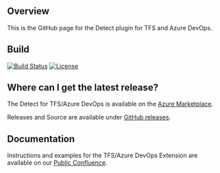 ## Overview ##
This is the GitHub page for the Detect plugin for TFS and Azure DevOps.

## Build ##

[![Build Status](https://travis-ci.org/blackducksoftware/detect-for-tfs.svg?branch=master)](https://travis-ci.org/blackducksoftware/detect-for-tfs)
[![License](https://img.shields.io/badge/License-Apache%202.0-blue.svg)](https://opensource.org/licenses/Apache-2.0)


## Where can I get the latest release? ##
The Detect for TFS/Azure DevOps is available on the [Azure Marketplace](https://marketplace.visualstudio.com/items?itemName=black-duck-software.detect-for-tfs).

Releases and Source are available under [GitHub releases](https://github.com/blackducksoftware/detect-for-tfs/releases).

## Documentation ##
Instructions and examples for the TFS/Azure DevOps Extension are available on our [Public Confluence](https://synopsys.atlassian.net/wiki/spaces/INTDOCS/pages/622655/Running+Hub+Detect+with+TFS+or+Azure+DevOps).
